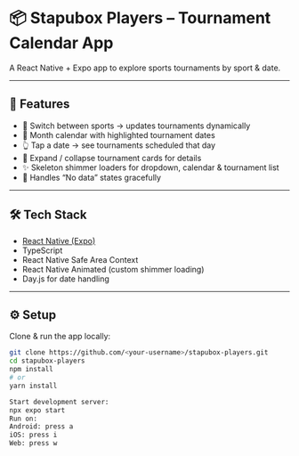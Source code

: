 # 📦 Stapubox Players – Tournament Calendar App  

A React Native + Expo app to explore sports tournaments by sport & date.  

---

## 🚀 Features
- 🏅 Switch between sports → updates tournaments dynamically  
- 📅 Month calendar with highlighted tournament dates  
- 👆 Tap a date → see tournaments scheduled that day  
- 📂 Expand / collapse tournament cards for details  
- ✨ Skeleton shimmer loaders for dropdown, calendar & tournament list  
- 🚫 Handles “No data” states gracefully  

---

## 🛠️ Tech Stack
- [React Native (Expo)](https://docs.expo.dev/)  
- TypeScript  
- React Native Safe Area Context  
- React Native Animated (custom shimmer loading)  
- Day.js for date handling  

---

## ⚙️ Setup
Clone & run the app locally:

```bash
git clone https://github.com/<your-username>/stapubox-players.git
cd stapubox-players
npm install
# or
yarn install

Start development server:
npx expo start
Run on:
Android: press a
iOS: press i
Web: press w
```
